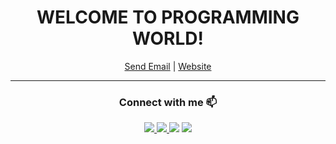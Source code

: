 <h1 align='center'>
  
 <h1 align="center">WELCOME TO PROGRAMMING WORLD!</h1>
<p align="center">
	<a href="mailto:programminggworld@gmail.com" align="center">Send Email</a> |
	<a href="https://programmingworld-dev.github.io/">Website</a>

</p>


<hr />


<h3 align="center">Connect with me 📫</h3>
<p align="center">

  <a href="http://twitter.com/ProgramingWorld">
    <img src="https://img.shields.io/twitter/follow/ProgramingWorld?label=Twitter&logo=twitter&style=for-the-badge" />
  </a>
  <a href="https://www.youtube.com/channel/UC-8N0SQWzn_oguGuQLwM7og">
    <img src="http://img.shields.io/badge/YouTube-3-red?label=YouTube&logo=YouTube&style=for-the-badge" />
  </a>
    <a href="https://www.instagram.com/programmingworld_dev"><img src="https://img.shields.io/badge/instagram-146-%230077B5.svg?&style=for-the-badge&logo=instagram&logoColor=white&color=8a3ab9"></a>
  <a href="https://www.telegram.me//Programmingworld_dev"><img src="https://img.shields.io/badge/Telegram-2CA5E0?style=for-the-badge&logo=telegram&logoColor=white"></a>
 
</p>



